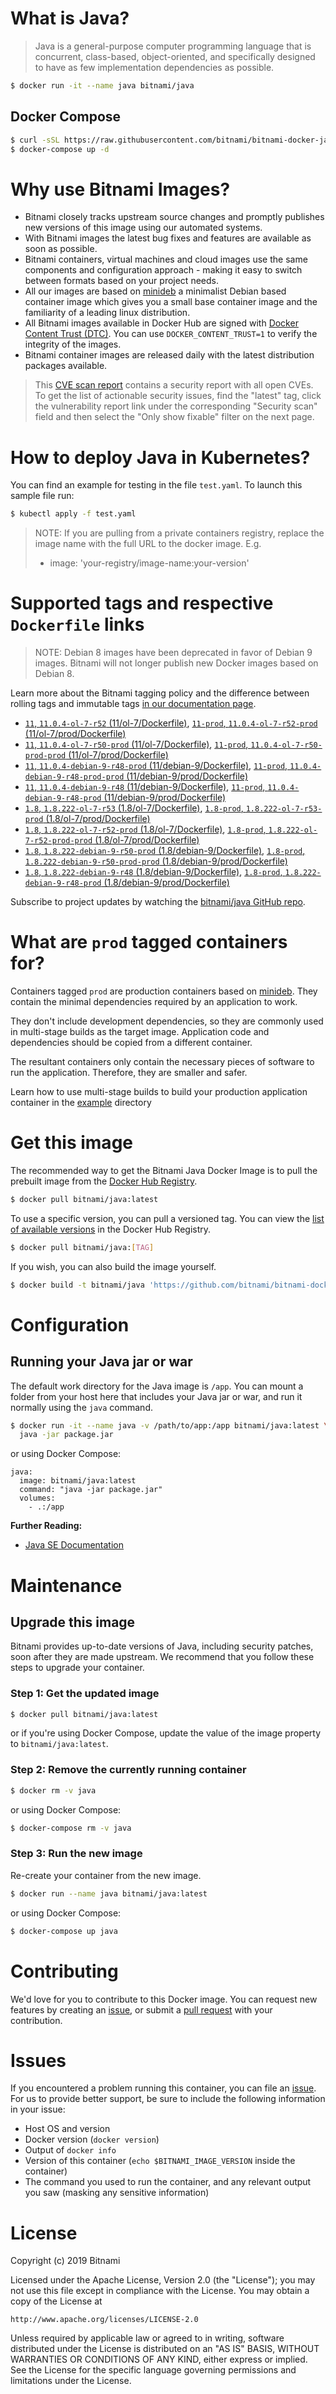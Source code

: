 # What is Java?

> Java is a general-purpose computer programming language that is concurrent, class-based, object-oriented, and specifically designed to have as few implementation dependencies as possible.

```bash
$ docker run -it --name java bitnami/java
```

## Docker Compose

```bash
$ curl -sSL https://raw.githubusercontent.com/bitnami/bitnami-docker-java/master/docker-compose.yml > docker-compose.yml
$ docker-compose up -d
```

# Why use Bitnami Images?

* Bitnami closely tracks upstream source changes and promptly publishes new versions of this image using our automated systems.
* With Bitnami images the latest bug fixes and features are available as soon as possible.
* Bitnami containers, virtual machines and cloud images use the same components and configuration approach - making it easy to switch between formats based on your project needs.
* All our images are based on [minideb](https://github.com/bitnami/minideb) a minimalist Debian based container image which gives you a small base container image and the familiarity of a leading linux distribution.
* All Bitnami images available in Docker Hub are signed with [Docker Content Trust (DTC)](https://docs.docker.com/engine/security/trust/content_trust/). You can use `DOCKER_CONTENT_TRUST=1` to verify the integrity of the images.
* Bitnami container images are released daily with the latest distribution packages available.


> This [CVE scan report](https://quay.io/repository/bitnami/java?tab=tags) contains a security report with all open CVEs. To get the list of actionable security issues, find the "latest" tag, click the vulnerability report link under the corresponding "Security scan" field and then select the "Only show fixable" filter on the next page.

# How to deploy Java in Kubernetes?

You can find an example for testing in the file `test.yaml`. To launch this sample file run:

```bash
$ kubectl apply -f test.yaml
```

> NOTE: If you are pulling from a private containers registry, replace the image name with the full URL to the docker image. E.g.
>
> - image: 'your-registry/image-name:your-version'

# Supported tags and respective `Dockerfile` links

> NOTE: Debian 8 images have been deprecated in favor of Debian 9 images. Bitnami will not longer publish new Docker images based on Debian 8.

Learn more about the Bitnami tagging policy and the difference between rolling tags and immutable tags [in our documentation page](https://docs.bitnami.com/containers/how-to/understand-rolling-tags-containers/).


- [`11`, `11.0.4-ol-7-r52` (11/ol-7/Dockerfile)](https://github.com/bitnami/bitnami-docker-java/blob/11.0.4-ol-7-r52/11/ol-7/Dockerfile), [`11-prod`, `11.0.4-ol-7-r52-prod` (11/ol-7/prod/Dockerfile)](https://github.com/bitnami/bitnami-docker-java/blob/11.0.4-ol-7-r52/11/ol-7/prod/Dockerfile)
- [`11`, `11.0.4-ol-7-r50-prod` (11/ol-7/Dockerfile)](https://github.com/bitnami/bitnami-docker-java/blob/11.0.4-ol-7-r50-prod/11/ol-7/Dockerfile), [`11-prod`, `11.0.4-ol-7-r50-prod-prod` (11/ol-7/prod/Dockerfile)](https://github.com/bitnami/bitnami-docker-java/blob/11.0.4-ol-7-r50-prod/11/ol-7/prod/Dockerfile)
- [`11`, `11.0.4-debian-9-r48-prod` (11/debian-9/Dockerfile)](https://github.com/bitnami/bitnami-docker-java/blob/11.0.4-debian-9-r48-prod/11/debian-9/Dockerfile), [`11-prod`, `11.0.4-debian-9-r48-prod-prod` (11/debian-9/prod/Dockerfile)](https://github.com/bitnami/bitnami-docker-java/blob/11.0.4-debian-9-r48-prod/11/debian-9/prod/Dockerfile)
- [`11`, `11.0.4-debian-9-r48` (11/debian-9/Dockerfile)](https://github.com/bitnami/bitnami-docker-java/blob/11.0.4-debian-9-r48/11/debian-9/Dockerfile), [`11-prod`, `11.0.4-debian-9-r48-prod` (11/debian-9/prod/Dockerfile)](https://github.com/bitnami/bitnami-docker-java/blob/11.0.4-debian-9-r48/11/debian-9/prod/Dockerfile)
- [`1.8`, `1.8.222-ol-7-r53` (1.8/ol-7/Dockerfile)](https://github.com/bitnami/bitnami-docker-java/blob/1.8.222-ol-7-r53/1.8/ol-7/Dockerfile), [`1.8-prod`, `1.8.222-ol-7-r53-prod` (1.8/ol-7/prod/Dockerfile)](https://github.com/bitnami/bitnami-docker-java/blob/1.8.222-ol-7-r53/1.8/ol-7/prod/Dockerfile)
- [`1.8`, `1.8.222-ol-7-r52-prod` (1.8/ol-7/Dockerfile)](https://github.com/bitnami/bitnami-docker-java/blob/1.8.222-ol-7-r52-prod/1.8/ol-7/Dockerfile), [`1.8-prod`, `1.8.222-ol-7-r52-prod-prod` (1.8/ol-7/prod/Dockerfile)](https://github.com/bitnami/bitnami-docker-java/blob/1.8.222-ol-7-r52-prod/1.8/ol-7/prod/Dockerfile)
- [`1.8`, `1.8.222-debian-9-r50-prod` (1.8/debian-9/Dockerfile)](https://github.com/bitnami/bitnami-docker-java/blob/1.8.222-debian-9-r50-prod/1.8/debian-9/Dockerfile), [`1.8-prod`, `1.8.222-debian-9-r50-prod-prod` (1.8/debian-9/prod/Dockerfile)](https://github.com/bitnami/bitnami-docker-java/blob/1.8.222-debian-9-r50-prod/1.8/debian-9/prod/Dockerfile)
- [`1.8`, `1.8.222-debian-9-r48` (1.8/debian-9/Dockerfile)](https://github.com/bitnami/bitnami-docker-java/blob/1.8.222-debian-9-r48/1.8/debian-9/Dockerfile), [`1.8-prod`, `1.8.222-debian-9-r48-prod` (1.8/debian-9/prod/Dockerfile)](https://github.com/bitnami/bitnami-docker-java/blob/1.8.222-debian-9-r48/1.8/debian-9/prod/Dockerfile)

Subscribe to project updates by watching the [bitnami/java GitHub repo](https://github.com/bitnami/bitnami-docker-java).

# What are `prod` tagged containers for?

Containers tagged `prod` are production containers based on [minideb](https://github.com/bitnami/minideb). They contain the minimal dependencies required by an application to work.

They don't include development dependencies, so they are commonly used in multi-stage builds as the target image. Application code and dependencies should be copied from a different container.

The resultant containers only contain the necessary pieces of software to run the application. Therefore, they are smaller and safer.

Learn how to use multi-stage builds to build your production application container in the [example](/example) directory

# Get this image

The recommended way to get the Bitnami Java Docker Image is to pull the prebuilt image from the [Docker Hub Registry](https://hub.docker.com/r/bitnami/java).

```bash
$ docker pull bitnami/java:latest
```

To use a specific version, you can pull a versioned tag. You can view the [list of available versions](https://hub.docker.com/r/bitnami/java/tags/) in the Docker Hub Registry.

```bash
$ docker pull bitnami/java:[TAG]
```

If you wish, you can also build the image yourself.

```bash
$ docker build -t bitnami/java 'https://github.com/bitnami/bitnami-docker-java.git#master:1.8/debian-9'
```

# Configuration

## Running your Java jar or war

The default work directory for the Java image is `/app`. You can mount a folder from your host here that includes your Java jar or war, and run it normally using the `java` command.

```bash
$ docker run -it --name java -v /path/to/app:/app bitnami/java:latest \
  java -jar package.jar
```

or using Docker Compose:

```
java:
  image: bitnami/java:latest
  command: "java -jar package.jar"
  volumes:
    - .:/app
```

**Further Reading:**

  - [Java SE Documentation](https://docs.oracle.com/javase/8/docs/api/)

# Maintenance

## Upgrade this image

Bitnami provides up-to-date versions of Java, including security patches, soon after they are made upstream. We recommend that you follow these steps to upgrade your container.

### Step 1: Get the updated image

```bash
$ docker pull bitnami/java:latest
```

or if you're using Docker Compose, update the value of the image property to `bitnami/java:latest`.

### Step 2: Remove the currently running container

```bash
$ docker rm -v java
```

or using Docker Compose:

```bash
$ docker-compose rm -v java
```

### Step 3: Run the new image

Re-create your container from the new image.

```bash
$ docker run --name java bitnami/java:latest
```

or using Docker Compose:

```bash
$ docker-compose up java
```

# Contributing

We'd love for you to contribute to this Docker image. You can request new features by creating an [issue](https://github.com/bitnami/bitnami-docker-java/issues), or submit a [pull request](https://github.com/bitnami/bitnami-docker-java/pulls) with your contribution.

# Issues

If you encountered a problem running this container, you can file an [issue](https://github.com/bitnami/bitnami-docker-java/issues). For us to provide better support, be sure to include the following information in your issue:

- Host OS and version
- Docker version (`docker version`)
- Output of `docker info`
- Version of this container (`echo $BITNAMI_IMAGE_VERSION` inside the container)
- The command you used to run the container, and any relevant output you saw (masking any sensitive
information)

# License

Copyright (c) 2019 Bitnami

Licensed under the Apache License, Version 2.0 (the "License");
you may not use this file except in compliance with the License.
You may obtain a copy of the License at

    http://www.apache.org/licenses/LICENSE-2.0

Unless required by applicable law or agreed to in writing, software
distributed under the License is distributed on an "AS IS" BASIS,
WITHOUT WARRANTIES OR CONDITIONS OF ANY KIND, either express or implied.
See the License for the specific language governing permissions and
limitations under the License.
